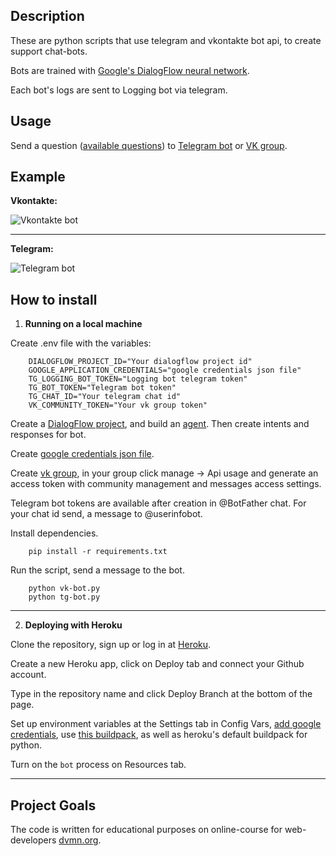 ## Description

These are python scripts that use telegram and vkontakte bot api, to create support chat-bots.

Bots are trained with [Google's DialogFlow neural network](https://dialogflow.cloud.google.com/).

Each bot's logs are sent to Logging bot via telegram.

## Usage

Send a question ([available questions](https://gist.github.com/SergeyKozyr/e27114507c854c1d5d0f72e8c84591d9)) to [Telegram bot](https://t.me/dvmn_speech_recog_bot) or [VK group](https://vk.com/im?sel=-198272472).

## Example

**Vkontakte:**

![Vkontakte bot](https://github.com/SergeyKozyr/vk-tg-speech-recognition-bot/blob/media/vk-bot-example.gif?raw=true)

---

**Telegram:**

![Telegram bot](https://github.com/SergeyKozyr/vk-tg-speech-recognition-bot/blob/media/tg-bot-example.gif?raw=true)

## How to install

1) **Running on a local machine**

Create .env file with the variables:

        DIALOGFLOW_PROJECT_ID="Your dialogflow project id"
        GOOGLE_APPLICATION_CREDENTIALS="google credentials json file"
        TG_LOGGING_BOT_TOKEN="Logging bot telegram token"
        TG_BOT_TOKEN="Telegram bot token"
        TG_CHAT_ID="Your telegram chat id"
        VK_COMMUNITY_TOKEN="Your vk group token"

Create a [DialogFlow project](https://cloud.google.com/dialogflow/es/docs/quick/setup), and build an [agent](https://cloud.google.com/dialogflow/es/docs/quick/build-agent). Then create intents and responses for bot.

Create [google credentials json file](https://cloud.google.com/docs/authentication/getting-started).

Create [vk group](https://vk.com/groups), in your group click manage -> Api usage and generate an access token with community management and messages access settings.

Telegram bot tokens are available after creation in @BotFather chat. For your chat id send, a message to @userinfobot.


Install dependencies.

        pip install -r requirements.txt

Run the script, send a message to the bot.

        python vk-bot.py
        python tg-bot.py

---

2) **Deploying with Heroku**

Clone the repository, sign up or log in at [Heroku](https://www.heroku.com/).

Create a new Heroku app, click on Deploy tab and connect your Github account.

Type in the repository name and click Deploy Branch at the bottom of the page.

Set up environment variables at the Settings tab in Config Vars, [add google credentials](https://stackoverflow.com/questions/47446480/how-to-use-google-api-credentials-json-on-heroku), use [this buildpack](https://github.com/gerywahyunugraha/heroku-google-application-credentials-buildpack), as well as heroku's default buildpack for python. 

Turn on the `bot` process on Resources tab.

---

## Project Goals
The code is written for educational purposes on online-course for web-developers [dvmn.org](https://dvmn.org).